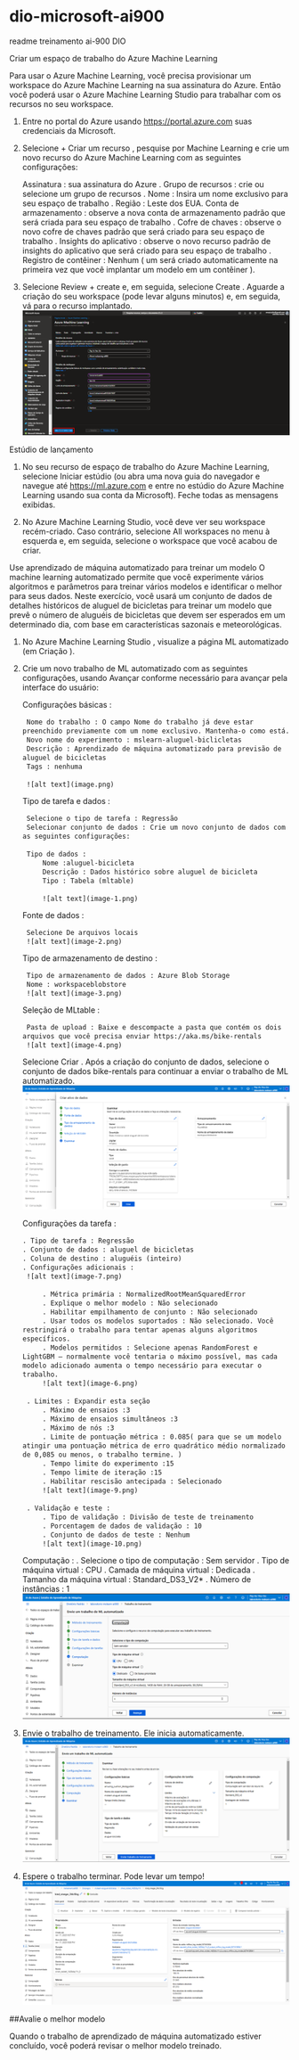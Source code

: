 # dio-microsoft-ai900

 readme treinamento ai-900 DIO

Criar um espaço de trabalho do Azure Machine Learning

Para usar o Azure Machine Learning, você precisa provisionar um workspace do Azure Machine Learning na sua assinatura do Azure.
Então você poderá usar o Azure Machine Learning Studio para trabalhar com os recursos no seu workspace.

1. Entre no portal do Azure usando https://portal.azure.com suas credenciais da Microsoft.

2. Selecione + Criar um recurso , pesquise por Machine Learning e crie um novo recurso do Azure Machine Learning com as seguintes configurações:
    
    Assinatura : sua assinatura do Azure .
    Grupo de recursos : crie ou selecione um grupo de recursos .
    Nome : Insira um nome exclusivo para seu espaço de trabalho .
    Região : Leste dos EUA.
    Conta de armazenamento : observe a nova conta de armazenamento padrão que será criada para seu espaço de trabalho .
    Cofre de chaves : observe o novo cofre de chaves padrão que será criado para seu espaço de trabalho .
    Insights do aplicativo : observe o novo recurso padrão de insights do aplicativo que será criado para seu espaço de trabalho .
    Registro de contêiner : Nenhum ( um será criado automaticamente na primeira vez que você implantar um modelo em um contêiner ).

3. Selecione Review + create e, em seguida, selecione Create . Aguarde a criação do seu workspace (pode levar alguns
minutos) e, em seguida, vá para o recurso implantado.
![alt text](image-13.png)

Estúdio de lançamento

1. No seu recurso de espaço de trabalho do Azure Machine Learning, selecione Iniciar estúdio (ou abra uma nova guia do
navegador e navegue até https://ml.azure.com e entre no estúdio do Azure Machine Learning usando sua conta da Microsoft).
Feche todas as mensagens exibidas.

2. No Azure Machine Learning Studio, você deve ver seu workspace recém-criado. Caso contrário, selecione All workspaces no
menu à esquerda e, em seguida, selecione o workspace que você acabou de criar.

Use aprendizado de máquina automatizado para treinar um modelo
O machine learning automatizado permite que você experimente vários algoritmos e 
parâmetros para treinar vários modelos e identificar o melhor para seus dados. Neste exercício, você usará um conjunto de dados de detalhes históricos de aluguel de 
bicicletas para treinar um modelo que prevê o número de aluguéis de bicicletas que devem ser esperados em um determinado
dia, com base em características sazonais e meteorológicas.

1. No Azure Machine Learning Studio , visualize a página ML automatizado (em Criação ).
2. Crie um novo trabalho de ML automatizado com as seguintes configurações, usando Avançar 
conforme necessário para avançar pela interface do usuário:

    Configurações básicas :

        Nome do trabalho : O campo Nome do trabalho já deve estar preenchido previamente com um nome exclusivo. Mantenha-o como está.
        Novo nome do experimento : mslearn-aluguel-biclicletas
        Descrição : Aprendizado de máquina automatizado para previsão de aluguel de bicicletas
        Tags : nenhuma

        ![alt text](image.png)
    
    Tipo de tarefa e dados :

        Selecione o tipo de tarefa : Regressão
        Selecionar conjunto de dados : Crie um novo conjunto de dados com as seguintes configurações:
        
        Tipo de dados :
            Nome :aluguel-bicicleta
            Descrição : Dados histórico sobre aluguel de bicicleta
            Tipo : Tabela (mltable)

            ![alt text](image-1.png)    

    Fonte de dados :

        Selecione De arquivos locais
        ![alt text](image-2.png)
    Tipo de armazenamento de destino :
        
        Tipo de armazenamento de dados : Azure Blob Storage
        Nome : workspaceblobstore
        ![alt text](image-3.png)
    
    Seleção de MLtable :
     
        Pasta de upload : Baixe e descompacte a pasta que contém os dois arquivos que você precisa enviar https://aka.ms/bike-rentals
        ![alt text](image-4.png)

    Selecione Criar . Após a criação do conjunto de dados, selecione o conjunto de dados bike-rentals para continuar a 
    enviar o trabalho de ML automatizado.
    ![alt text](image-5.png)

    Configurações da tarefa :

       . Tipo de tarefa : Regressão
       . Conjunto de dados : aluguel de bicicletas
       . Coluna de destino : aluguéis (inteiro)
       . Configurações adicionais :
        ![alt text](image-7.png)

            . Métrica primária : NormalizedRootMeanSquaredError
            . Explique o melhor modelo : Não selecionado
            . Habilitar empilhamento de conjunto : Não selecionado
            . Usar todos os modelos suportados : Não selecionado. Você restringirá o trabalho para tentar apenas alguns algoritmos específicos.
            . Modelos permitidos : Selecione apenas RandomForest e LightGBM — normalmente você tentaria o máximo possível, mas cada modelo adicionado aumenta o tempo necessário para executar o trabalho.
            ![alt text](image-6.png)

        . Limites : Expandir esta seção
            . Máximo de ensaios :3
            . Máximo de ensaios simultâneos :3
            . Máximo de nós :3
            . Limite de pontuação métrica : 0.085( para que se um modelo atingir uma pontuação métrica de erro quadrático médio normalizado de 0,085 ou menos, o trabalho termine. )
            . Tempo limite do experimento :15
            . Tempo limite de iteração :15
            . Habilitar rescisão antecipada : Selecionado
            ![alt text](image-9.png)
        
        . Validação e teste :
            . Tipo de validação : Divisão de teste de treinamento
            . Porcentagem de dados de validação : 10
            . Conjunto de dados de teste : Nenhum
            ![alt text](image-10.png)

    Computação :
        . Selecione o tipo de computação : Sem servidor
        . Tipo de máquina virtual : CPU
        . Camada de máquina virtual : Dedicada
        . Tamanho da máquina virtual : Standard_DS3_V2*
        . Número de instâncias : 1
        ![alt text](image-11.png)
    
3. Envie o trabalho de treinamento. Ele inicia automaticamente.
![alt text](image-12.png)
4. Espere o trabalho terminar. Pode levar um tempo!
![alt text](image-14.png)

##Avalie o melhor modelo

Quando o trabalho de aprendizado de máquina automatizado estiver concluído, você poderá revisar o melhor modelo treinado.


